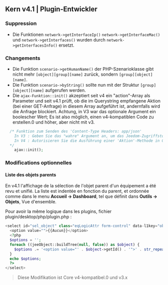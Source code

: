 ## Kern v4.1 | Plugin-Entwickler

### Suppression

- Die Funktionen `network->getInterfaceIp()` `network->getInterfaceMac()` und `network->getInterfaces()` wurden durch `network->getInterfacesInfo()` ersetzt.

### Changements

- Die Funktion `scenario->getHumanName()` der PHP-Szenarioklasse gibt nicht mehr `[object][group][name]` zurück, sondern `[group][object][name]`.
- Die Funktion `scenario->byString()` sollte nun mit der Struktur `[group][object][name]` aufgerufen werden.
- Die `ajax-Funktion::init()` akzeptiert seit v4 ein "action"-Array als Parameter und seit v4.1 prüft, ob die im Querystring empfangene Aktion (bei einer GET-Anfrage) in diesem Array aufgeführt ist, andernfalls wird die Anfrage blockiert.
Achtung, in V3 war das optionale Argument ein boolescher Wert; Es ist also möglich, einen v4-kompatiblen Code zu erstellen.0 und höher, aber nicht mit v3.
````php
  /* Funktion zum Senden des 'Content-Type Headers: app/json'
    In V3 : Geben Sie das "wahre" Argument an, um das Jeedom-Zugriffstoken zu steuern
    In V4 : Autorisieren Sie die Ausführung einer 'Aktion'-Methode in GET, indem Sie den/die Namen der Aktion(en) in einem Array als Argument angeben
  */  
    ajax::init();
````

### Modifications optionnelles

#### Liste des objets parents

En v4.1 l'affichage de la sélection de l'objet parent d'un équipement a été revu et unifié. La liste est indentée en fonction du parent, et ordonnée comme dans le menu **Accueil  → Dashboard**, tel que définit dans **Outils → Objets**, Vue d'ensemble.

Pour avoir la même logique dans les plugins, fichier plugin/desktop/php/plugin.php :

````php
<select id="sel_object" class="eqLogicAttr form-control" data-l1key="object_id">
  <option value="">{{Aucun}}</option>
  <?php
  $options = '';
  foreach ((jeeObject::buildTree(null, false)) as $object) {
    $options .= '<option value="' . $object->getId() . '">' . str_repeat('&nbsp;&nbsp;', $object->getConfiguration('parentNumber')) . $object->getName() . '</option>';
  }
  echo $options;
  ?>
</select>
````

> Diese Modifikation ist Core v4-kompatibel.0 und v3.x

